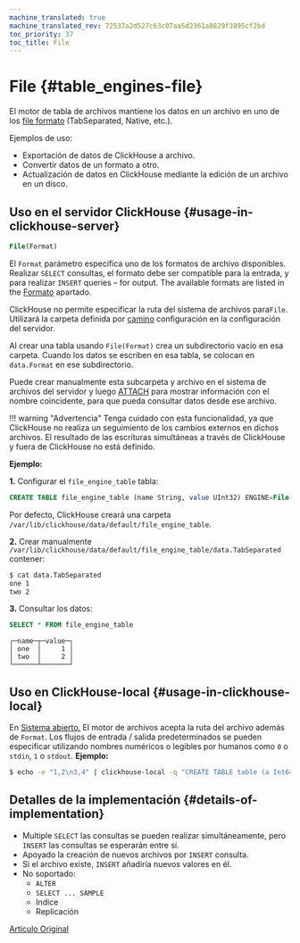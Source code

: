```yaml
---
machine_translated: true
machine_translated_rev: 72537a2d527c63c07aa5d2361a8829f3895cf2bd
toc_priority: 37
toc_title: File
---
```


# File {#table_engines-file}

El motor de tabla de archivos mantiene los datos en un archivo en uno de los [file
formato](../../../interfaces/formats.md#formats) (TabSeparated, Native, etc.).

Ejemplos de uso:

-   Exportación de datos de ClickHouse a archivo.
-   Convertir datos de un formato a otro.
-   Actualización de datos en ClickHouse mediante la edición de un archivo en un disco.

## Uso en el servidor ClickHouse {#usage-in-clickhouse-server}

``` sql
File(Format)
```

El `Format` parámetro especifica uno de los formatos de archivo disponibles. Realizar
`SELECT` consultas, el formato debe ser compatible para la entrada, y para realizar
`INSERT` queries – for output. The available formats are listed in the
[Formato](../../../interfaces/formats.md#formats) apartado.

ClickHouse no permite especificar la ruta del sistema de archivos para`File`. Utilizará la carpeta definida por [camino](../../../operations/server-configuration-parameters/settings.md) configuración en la configuración del servidor.

Al crear una tabla usando `File(Format)` crea un subdirectorio vacío en esa carpeta. Cuando los datos se escriben en esa tabla, se colocan en `data.Format` en ese subdirectorio.

Puede crear manualmente esta subcarpeta y archivo en el sistema de archivos del servidor y luego [ATTACH](../../../sql-reference/statements/misc.md) para mostrar información con el nombre coincidente, para que pueda consultar datos desde ese archivo.

!!! warning "Advertencia"
    Tenga cuidado con esta funcionalidad, ya que ClickHouse no realiza un seguimiento de los cambios externos en dichos archivos. El resultado de las escrituras simultáneas a través de ClickHouse y fuera de ClickHouse no está definido.

**Ejemplo:**

**1.** Configurar el `file_engine_table` tabla:

``` sql
CREATE TABLE file_engine_table (name String, value UInt32) ENGINE=File(TabSeparated)
```

Por defecto, ClickHouse creará una carpeta `/var/lib/clickhouse/data/default/file_engine_table`.

**2.** Crear manualmente `/var/lib/clickhouse/data/default/file_engine_table/data.TabSeparated` contener:

``` bash
$ cat data.TabSeparated
one 1
two 2
```

**3.** Consultar los datos:

``` sql
SELECT * FROM file_engine_table
```

``` text
┌─name─┬─value─┐
│ one  │     1 │
│ two  │     2 │
└──────┴───────┘
```

## Uso en ClickHouse-local {#usage-in-clickhouse-local}

En [Sistema abierto.](../../../operations/utilities/clickhouse-local.md#clickhouse-local) El motor de archivos acepta la ruta del archivo además de `Format`. Los flujos de entrada / salida predeterminados se pueden especificar utilizando nombres numéricos o legibles por humanos como `0` o `stdin`, `1` o `stdout`.
**Ejemplo:**

``` bash
$ echo -e "1,2\n3,4" | clickhouse-local -q "CREATE TABLE table (a Int64, b Int64) ENGINE = File(CSV, stdin); SELECT a, b FROM table; DROP TABLE table"
```

## Detalles de la implementación {#details-of-implementation}

-   Multiple `SELECT` las consultas se pueden realizar simultáneamente, pero `INSERT` las consultas se esperarán entre sí.
-   Apoyado la creación de nuevos archivos por `INSERT` consulta.
-   Si el archivo existe, `INSERT` añadiría nuevos valores en él.
-   No soportado:
    -   `ALTER`
    -   `SELECT ... SAMPLE`
    -   Indice
    -   Replicación

[Artículo Original](https://clickhouse.tech/docs/en/operations/table_engines/file/) <!--hide-->
